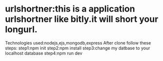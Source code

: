 # urlshortner:this is a application urlshortner like bitly.it will short your longurl.
Technologies used:nodejs,ejs,mongodb,express
After clone follow these steps:
step1:npm init
step2:npm install
step3:change my datbase to your localhost database
step4:npm run dev
